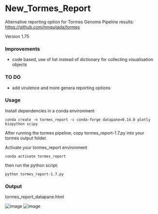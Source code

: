 # New_Tormes_Report

Alternative reporting option for Tormes Genome Pipeline results:  
https://github.com/nmquijada/tormes

Version 1.75
### Improvements
* code based, use of list instead of dictionary for collecting visualisation objects

### TO DO
 * add virulence and more genera reporting options

### Usage

Install dependencies in a conda environment  

```
conda create -n tormes_report -c conda-forge datapane=0.14.0 plotly biopython scipy
```

After running the tormes pipeline, copy tormes_report-1.7.py into your tormes output folder.

Activate your tormes_report environment

```
conda activate tormes_report
```

then run the python script:  

```
python tormes_report-1.7.py
```

### Output

tormes_report_datapane.html

![image](https://user-images.githubusercontent.com/55652506/197070644-118ed30d-9023-4801-bbef-8ab5e73fd9c6.png)
![image](https://user-images.githubusercontent.com/55652506/197070720-1cbb522f-fd7d-4fba-ae76-2a86ff8ef3e6.png)
